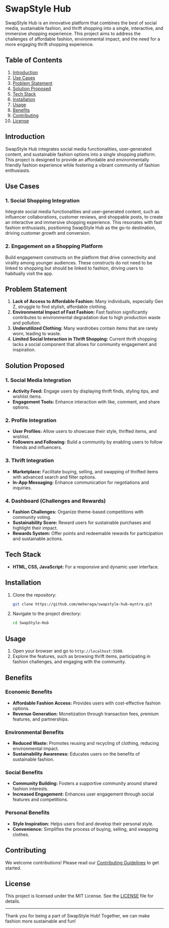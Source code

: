 # SwapStyle Hub

SwapStyle Hub is an innovative platform that combines the best of social media, sustainable fashion, and thrift shopping into a single, interactive, and immersive shopping experience. This project aims to address the challenges of affordable fashion, environmental impact, and the need for a more engaging thrift shopping experience.

## Table of Contents
1. [Introduction](#introduction)
2. [Use Cases](#use-cases)
3. [Problem Statement](#problem-statement)
4. [Solution Proposed](#solution-proposed)
5. [Tech Stack](#tech-stack)
6. [Installation](#installation)
7. [Usage](#usage)
8. [Benefits](#benefits)
9. [Contributing](#contributing)
10. [License](#license)

## Introduction

SwapStyle Hub integrates social media functionalities, user-generated content, and sustainable fashion options into a single shopping platform. This project is designed to provide an affordable and environmentally friendly fashion experience while fostering a vibrant community of fashion enthusiasts.

## Use Cases

### 1. Social Shopping Integration
Integrate social media functionalities and user-generated content, such as influencer collaborations, customer reviews, and shoppable posts, to create an interactive and immersive shopping experience. This resonates with fast fashion enthusiasts, positioning SwapStyle Hub as the go-to destination, driving customer growth and conversion.

### 2. Engagement on a Shopping Platform
Build engagement constructs on the platform that drive connectivity and virality among younger audiences. These constructs do not need to be linked to shopping but should be linked to fashion, driving users to habitually visit the app.

## Problem Statement

1. **Lack of Access to Affordable Fashion:** Many individuals, especially Gen Z, struggle to find stylish, affordable clothing.
2. **Environmental Impact of Fast Fashion:** Fast fashion significantly contributes to environmental degradation due to high production waste and pollution.
3. **Underutilized Clothing:** Many wardrobes contain items that are rarely worn, leading to waste.
4. **Limited Social Interaction in Thrift Shopping:** Current thrift shopping lacks a social component that allows for community engagement and inspiration.

## Solution Proposed

### 1. Social Media Integration
- **Activity Feed:** Engage users by displaying thrift finds, styling tips, and wishlist items.
- **Engagement Tools:** Enhance interaction with like, comment, and share options.

### 2. Profile Integration
- **User Profiles:** Allow users to showcase their style, thrifted items, and wishlist.
- **Followers and Following:** Build a community by enabling users to follow friends and influencers.

### 3. Thrift Integration
- **Marketplace:** Facilitate buying, selling, and swapping of thrifted items with advanced search and filter options.
- **In-App Messaging:** Enhance communication for negotiations and inquiries.

### 4. Dashboard (Challenges and Rewards)
- **Fashion Challenges:** Organize theme-based competitions with community voting.
- **Sustainability Score:** Reward users for sustainable purchases and highlight their impact.
- **Rewards System:** Offer points and redeemable rewards for participation and sustainable actions.

## Tech Stack

- **HTML, CSS, JavaScript:** For a responsive and dynamic user interface.
  
## Installation

1. Clone the repository:
    ```sh
    git clone https://github.com/meheraga/swapstyle-hub-myntra.git
    ```
2. Navigate to the project directory:
    ```sh
    cd SwapStyle-Hub
    ```
## Usage

1. Open your browser and go to `http://localhost:5500`.
2. Explore the features, such as browsing thrift items, participating in fashion challenges, and engaging with the community.

## Benefits

### Economic Benefits
- **Affordable Fashion Access:** Provides users with cost-effective fashion options.
- **Revenue Generation:** Monetization through transaction fees, premium features, and partnerships.

### Environmental Benefits
- **Reduced Waste:** Promotes reusing and recycling of clothing, reducing environmental impact.
- **Sustainability Awareness:** Educates users on the benefits of sustainable fashion.

### Social Benefits
- **Community Building:** Fosters a supportive community around shared fashion interests.
- **Increased Engagement:** Enhances user engagement through social features and competitions.

### Personal Benefits
- **Style Inspiration:** Helps users find and develop their personal style.
- **Convenience:** Simplifies the process of buying, selling, and swapping clothes.

## Contributing

We welcome contributions! Please read our [Contributing Guidelines](CONTRIBUTING.md) to get started.

## License

This project is licensed under the MIT License. See the [LICENSE](LICENSE) file for details.

---

Thank you for being a part of SwapStyle Hub! Together, we can make fashion more sustainable and fun!
